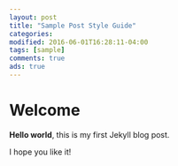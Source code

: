 ```yaml
---
layout: post
title: "Sample Post Style Guide"
categories: 
modified: 2016-06-01T16:28:11-04:00
tags: [sample]
comments: true
ads: true
---
```


# Welcome

**Hello world**, this is my first Jekyll blog post.

I hope you like it!
